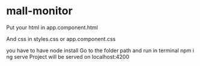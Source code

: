 # mall-monitor

Put your html in app.component.html

And css in styles.css or app.component.css

you have to have node install
Go to the folder path and run in terminal
npm i
ng serve
Project will be served on localhost:4200
